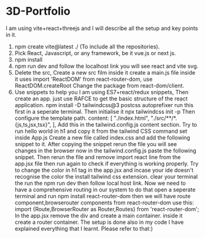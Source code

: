 # 3D-Portfolio
I am using vite+react+threejs and I will describe all the setup and key points in it.
1. npm create vite@latest ./ (To include all the repositories).
2. Pick React, Javascript, or any framework, be it vue.js or next js.
3. npm install
4. npm run dev and follow the localhost link you will see react and vite svg.
5. Delete the src, Create a new src film inside it create a main.js file inside it uses import 'ReactDOM' from react-router-dom, use ReactDOM.createRoot Change the package from react-dom/client.
6. Use snippets to help you I am using ES7+react/redux snippets, Then create an app. just use RAFCE to get the basic structure of the react application. npm install -D tailwindcss@3 postcss autoprefixer run this first in a seperate terminal. Then initialise it npx tailwindcss init -p Then configure the template path.
 content: [
    "./index.html",
    "./src/**/*.{js,ts,jsx,tsx}",
  ],  Add this in the tailwind.config.js content section. Try to run hello world in h1 and copy it from the tailwind CSS command set inside App.js
Create a new file called index.css and add the following snippet to it.
After copying the snippet rerun the file you will see changes in the browser now in the tailwind.config.js paste the following snippet.
Then rerun the file and remove import react line from the app.jsx file then run again to check if everything is working properly. Try to change the color in h1 tag in the app.jsx and incase your ide doesn't recognise the color the install tailwind css extension. clear your terminal the run the npm run dev then follow local host link.
Now we need to have a comprehensive routing in our system to do that open a seperate terminal and run npm install react-router-dom then we will have route component,browserouter components from react-router-dom use this:
import {Route,BrowserRouter as Router,Routes} from 'react-router-dom';
In the app.jsx remove the div and create a main container. inside it create a router container.
The setup is done also in my code I have explained everything that I learnt.
Please refer to that:)
